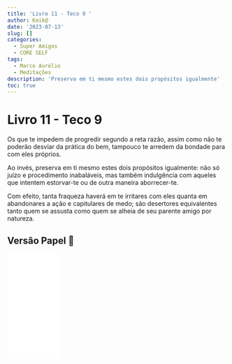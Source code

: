 ```yaml
---
title: 'Livro 11 - Teco 9 '
author: Keik@
date: '2023-07-13'
slug: []
categories:
  - Super Amigos
  - CORE SELF
tags:
  - Marco Aurélio
  - Meditações
description: 'Preserva em ti mesmo estes dois propósitos igualmente'
toc: true
---
```


# Livro 11 - Teco 9

Os que te impedem de progredir segundo a reta razão, assim como não te poderão desviar da prática do bem, tampouco te arredem da bondade para com eles próprios. 

Ao invés, preserva em ti mesmo estes dois propósitos igualmente: não só juízo e procedimento inabaláveis, mas também indulgência com aqueles que intentem estorvar-te ou de outra maneira aborrecer-te. 

Com efeito, tanta fraqueza haverá em te irritares com eles quanta em abandonares a ação e capitulares de medo; são desertores equivalentes tanto quem se assusta como quem se alheia de seu parente amigo por natureza.


## Versão Papel :book:
<iframe style="width:120px;height:240px;" marginwidth="0" marginheight="0" scrolling="no" frameborder="0" src="//ws-na.amazon-adsystem.com/widgets/q?ServiceVersion=20070822&OneJS=1&Operation=GetAdHtml&MarketPlace=BR&source=ss&ref=as_ss_li_til&ad_type=product_link&tracking_id=mundodekeika-20&language=pt_BR&marketplace=amazon&region=BR&placement=B092FVY4BB&asins=B092FVY4BB&linkId=37c5ec14221f61f811029aa88b520891&show_border=true&link_opens_in_new_window=true"></iframe>